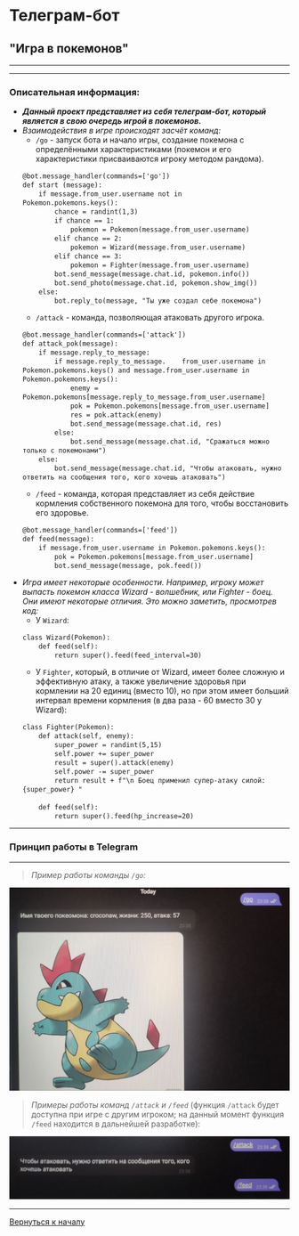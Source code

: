 <a id = "start"></a>
# Телеграм-бот
## "Игра в покемонов"
---
---
### Описательная информация:
- ___Данный проект представляет из себя телеграм-бот, который является в свою очередь игрой в покемонов.___
- _Взаимодействия в игре происходят засчёт команд:_
    - `/go` - запуск бота и начало игры, создание покемона с определёнными характеристиками (покемон и его характеристики присваиваются игроку методом рандома).
    ```
    @bot.message_handler(commands=['go'])
    def start (message):
        if message.from_user.username not in    Pokemon.pokemons.keys():
            chance = randint(1,3)
            if chance == 1:
                pokemon = Pokemon(message.from_user.username)
            elif chance == 2:
                pokemon = Wizard(message.from_user.username)
            elif chance == 3:
                pokemon = Fighter(message.from_user.username)
            bot.send_message(message.chat.id, pokemon.info())
            bot.send_photo(message.chat.id, pokemon.show_img())
        else:
            bot.reply_to(message, "Ты уже создал себе покемона")
    ```
    - `/attack` - команда, позволяющая атаковать другого игрока.
    ```
    @bot.message_handler(commands=['attack'])
    def attack_pok(message):
        if message.reply_to_message:
            if message.reply_to_message.    from_user.username in Pokemon.pokemons.keys() and message.from_user.username in Pokemon.pokemons.keys():
                enemy = Pokemon.pokemons[message.reply_to_message.from_user.username]
                pok = Pokemon.pokemons[message.from_user.username]
                res = pok.attack(enemy)
                bot.send_message(message.chat.id, res)
            else:
                bot.send_message(message.chat.id, "Сражаться можно только с покемонами")
        else:
            bot.send_message(message.chat.id, "Чтобы атаковать, нужно ответить на сообщения того, кого хочешь атаковать")     
    ```
    - `/feed` - команда, которая представляет из себя действие кормления собственного покемона для того, чтобы восстановить его здоровье.
    ```
    @bot.message_handler(commands=['feed'])
    def feed(message):
        if message.from_user.username in Pokemon.pokemons.keys():
            pok = Pokemon.pokemons[message.from_user.username]
            bot.send_message(message, pok.feed())

    ```
- _Игра имеет некоторые особенности. Например, игроку может выпасть покемон класса Wizard - волшебник, или Fighter - боец. Они имеют некоторые отличия. Это можно заметить, просмотрев код:_
    - У `Wizard`:
    ```
    class Wizard(Pokemon):
        def feed(self):
            return super().feed(feed_interval=30)
    ```
    - У `Fighter`, который, в отличие от Wizard, имеет более сложную и эффективную атаку, а также увеличение здоровья при кормлении на 20 единиц (вместо 10), но при этом имеет больший интервал времени кормления (в два раза - 60 вместо 30 у Wizard):
    ```
    class Fighter(Pokemon):
        def attack(self, enemy):
            super_power = randint(5,15)
            self.power += super_power
            result = super().attack(enemy)
            self.power -= super_power
            return result + f"\n Боец применил супер-атаку силой:{super_power} "
    
        def feed(self):
            return super().feed(hp_increase=20)
    ```
---
### Принцип работы в Telegram
---
>_Пример работы команды `/go`:_

![](Screen1.jpg)

>_Примеры работы команд `/attack` и `/feed`_ (функция `/attack` будет доступна при игре с другим игроком; на данный момент функция `/feed` находится в дальнейшей разработке):

![](Screen2.jpg)

---
[Вернуться к началу]("start")